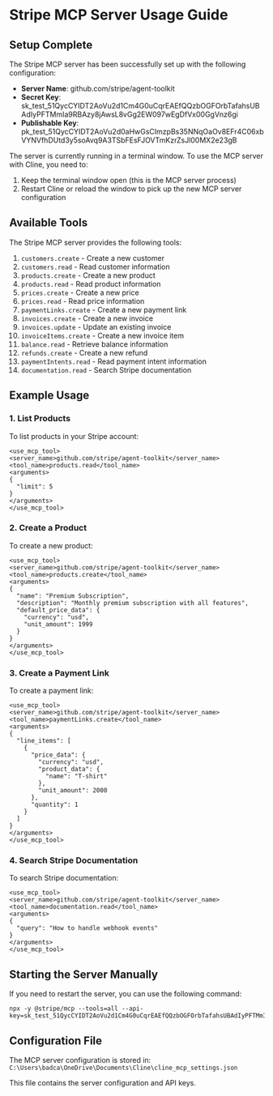 # Stripe MCP Server Usage Guide

## Setup Complete

The Stripe MCP server has been successfully set up with the following configuration:

- **Server Name**: github.com/stripe/agent-toolkit
- **Secret Key**: sk_test_51QycCYIDT2AoVu2d1Cm4G0uCqrEAEfQQzbOGFOrbTafahsUBAdIyPFTMmIa9RBAzy8jAwsL8vGg2EW097wEgDfVx00GgVnz6gi
- **Publishable Key**: pk_test_51QycCYIDT2AoVu2d0aHwGsCImzpBs35NNqOaOv8EFr4C06xbVYNVfhDUtd3y5soAvq9A3TSbFEsFJOVTmKzrZsJl00MX2e23gB

The server is currently running in a terminal window. To use the MCP server with Cline, you need to:

1. Keep the terminal window open (this is the MCP server process)
2. Restart Cline or reload the window to pick up the new MCP server configuration

## Available Tools

The Stripe MCP server provides the following tools:

1. `customers.create` - Create a new customer
2. `customers.read` - Read customer information
3. `products.create` - Create a new product
4. `products.read` - Read product information
5. `prices.create` - Create a new price
6. `prices.read` - Read price information
7. `paymentLinks.create` - Create a new payment link
8. `invoices.create` - Create a new invoice
9. `invoices.update` - Update an existing invoice
10. `invoiceItems.create` - Create a new invoice item
11. `balance.read` - Retrieve balance information
12. `refunds.create` - Create a new refund
13. `paymentIntents.read` - Read payment intent information
14. `documentation.read` - Search Stripe documentation

## Example Usage

### 1. List Products

To list products in your Stripe account:

```
<use_mcp_tool>
<server_name>github.com/stripe/agent-toolkit</server_name>
<tool_name>products.read</tool_name>
<arguments>
{
  "limit": 5
}
</arguments>
</use_mcp_tool>
```

### 2. Create a Product

To create a new product:

```
<use_mcp_tool>
<server_name>github.com/stripe/agent-toolkit</server_name>
<tool_name>products.create</tool_name>
<arguments>
{
  "name": "Premium Subscription",
  "description": "Monthly premium subscription with all features",
  "default_price_data": {
    "currency": "usd",
    "unit_amount": 1999
  }
}
</arguments>
</use_mcp_tool>
```

### 3. Create a Payment Link

To create a payment link:

```
<use_mcp_tool>
<server_name>github.com/stripe/agent-toolkit</server_name>
<tool_name>paymentLinks.create</tool_name>
<arguments>
{
  "line_items": [
    {
      "price_data": {
        "currency": "usd",
        "product_data": {
          "name": "T-shirt"
        },
        "unit_amount": 2000
      },
      "quantity": 1
    }
  ]
}
</arguments>
</use_mcp_tool>
```

### 4. Search Stripe Documentation

To search Stripe documentation:

```
<use_mcp_tool>
<server_name>github.com/stripe/agent-toolkit</server_name>
<tool_name>documentation.read</tool_name>
<arguments>
{
  "query": "How to handle webhook events"
}
</arguments>
</use_mcp_tool>
```

## Starting the Server Manually

If you need to restart the server, you can use the following command:

```
npx -y @stripe/mcp --tools=all --api-key=sk_test_51QycCYIDT2AoVu2d1Cm4G0uCqrEAEfQQzbOGFOrbTafahsUBAdIyPFTMmIa9RBAzy8jAwsL8vGg2EW097wEgDfVx00GgVnz6gi
```

## Configuration File

The MCP server configuration is stored in:
`C:\Users\badca\OneDrive\Documents\Cline\cline_mcp_settings.json`

This file contains the server configuration and API keys.
